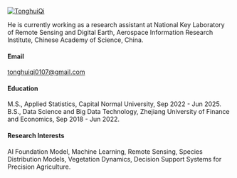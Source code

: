 

[![TonghuiQi](https://img.shields.io/badge/TonghuiQi-github-blue?logo=github)](https://github.com/TonghuiQi)

He is currently working as a research assistant at National Key Laboratory of Remote Sensing and Digital Earth, Aerospace Information Research Institute, Chinese Academy of Science, China.

#### Email
tonghuiqi0107@gmail.com

#### Education
M.S., Applied Statistics, Capital Normal University, Sep 2022 - Jun 2025.\
B.S., Data Science and Big Data Technology, Zhejiang University of Finance and Economics, Sep 2018 - Jun 2022.

#### Research Interests
AI Foundation Model, Machine Learning, Remote Sensing, Species Distribution Models, Vegetation Dynamics, Decision Support Systems for Precision Agriculture.

